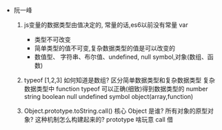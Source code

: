 - 阮一峰

    1. js变量的数据类型由值决定的,
        常量的话,es6以前没有常量 var
        - 类型不可改变
        - 简单类型的值不可变,复杂数据类型的值是可以改变的
        - 数值型、 字符串、布尔值、undefined, null symbol,对象(数组、函数)
    
    2. typeof [1,2,3] 如何知道是数组?
        区分简单数据类型和复杂数据类型
        复杂数据类型中 function 
        typeof 可以正确(细致)得到数据类型的
        number string boolean null undefined symbol object(array,function)
    
    3. Object.prototype.toString.call() 核心
        Object 是谁? 所有对象的原型对象? 这种机制怎么构建起来的?
        prototype 啥玩意
        call 借